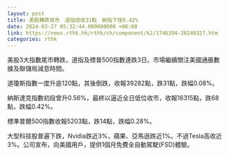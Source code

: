 ```yaml
---
layout: post
title: 美股轉跌收市　道指低收31點　納指下挫0.42%
date: 2024-03-27 05:32:44.000000000 +08:00
link: https://news.rthk.hk/rthk/ch/component/k2/1746394-20240327.htm
categories: rthk
---
```


美股3大指數尾市轉跌，道指及標普500指數連跌3日。市場繼續關注美國通脹數據及聯儲局減息時間。

道瓊斯指數一度升逾120點，其後倒跌，收報39282點，跌31點，跌幅0.08%。

納斯達克指數初段曾升0.56%，最終以逼近全日低位收市，收報16315點，跌68點，跌幅0.42%。

標準普爾500指數收報5203點，跌14點，跌幅0.28%。

大型科技股普遍下跌，Nvidia跌近3%，蘋果、亞馬遜跌近1%。不過Tesla高收近3%。公司宣布，向美國用戶，提供1個月免費全自動駕駛(FSD)體驗。
